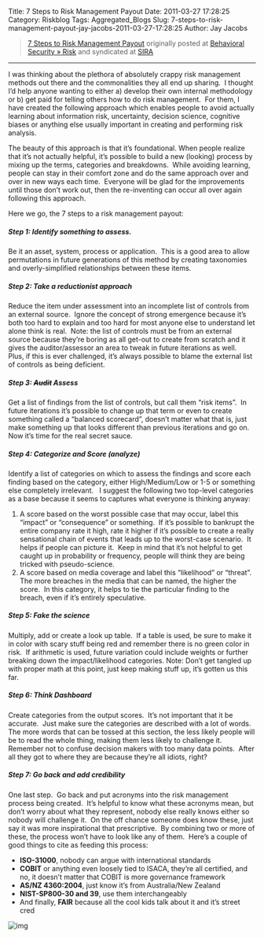 Title: 7 Steps to Risk Management Payout
Date: 2011-03-27 17:28:25
Category: Riskblog
Tags: Aggregated_Blogs
Slug: 7-steps-to-risk-management-payout-jay-jacobs-2011-03-27-17:28:25
Author: Jay Jacobs

>[7 Steps to Risk Management Payout](http://beechplane.wordpress.com/2011/03/27/7-steps-to-risk-management-payout/) originally posted at [Behavioral Security » Risk](http://beechplane.wordpress.com) and syndicated at [SIRA](http://societyinforisk.org)
***
I was thinking about the plethora of absolutely crappy risk management methods out there and the commonalities they all end up sharing.  I thought I’d help anyone wanting to either a) develop their own internal methodology or b) get paid for telling others how to do risk management.  For them, I have created the following approach which enables people to avoid actually learning about information risk, uncertainty, decision science, cognitive biases or anything else usually important in creating and performing risk analysis.

The beauty of this approach is that it’s foundational. When people realize that it’s not actually helpful, it’s possible to build a new (looking) process by mixing up the terms, categories and breakdowns.  While avoiding learning, people can stay in their comfort zone and do the same approach over and over in new ways each time.  Everyone will be glad for the improvements until those don’t work out, then the re-inventing can occur all over again following this approach.

Here we go, the 7 steps to a risk management payout:

##### Step 1: Identify something to assess. 

Be it an asset, system, process or application.  This is a good area to allow permutations in future generations of this method by creating taxonomies and overly-simplified relationships between these items.

##### Step 2: Take a reductionist approach

Reduce the item under assessment into an incomplete list of controls from an external source.  Ignore the concept of strong emergence because it’s both too hard to explain and too hard for most anyone else to understand let alone think is real.  Note: the list of controls must be from an external source because they’re boring as all get-out to create from scratch and it gives the auditor/assessor an area to tweak in future iterations as well.  Plus, if this is ever challenged, it’s always possible to blame the external list of controls as being deficient.

##### Step 3: ~~Audit~~ Assess

Get a list of findings from the list of controls, but call them “risk items”.  In future iterations it’s possible to change up that term or even to create something called a “balanced scorecard”, doesn’t matter what that is, just make something up that looks different than previous iterations and go on.  Now it’s time for the real secret sauce.

##### Step 4: Categorize and Score (analyze)

Identify a list of categories on which to assess the findings and score each finding based on the category, either High/Medium/Low or 1-5 or something else completely irrelevant.   I suggest the following two top-level categories as a base because it seems to captures what everyone is thinking anyway:

1.  A score based on the worst possible case that may occur, label this “impact” or “consequence” or something.  If it’s possible to bankrupt the entire company rate it high, rate it higher if it’s possible to create a really sensational chain of events that leads up to the worst-case scenario.  It helps if people can picture it.  Keep in mind that it’s not helpful to get caught up in probability or frequency, people will think they are being tricked with pseudo-science.
2.  A score based on media coverage and label this “likelihood” or “threat”.  The more breaches in the media that can be named, the higher the score.  In this category, it helps to tie the particular finding to the breach, even if it’s entirely speculative.

##### Step 5: Fake the science

Multiply, add or create a look up table.  If a table is used, be sure to make it in color with scary stuff being red and remember there is no green color in risk.  If arithmetic is used, future variation could include weights or further breaking down the impact/likelihood categories. Note: Don’t get tangled up with proper math at this point, just keep making stuff up, it’s gotten us this far. 

##### Step 6: Think Dashboard

Create categories from the output scores.  It’s not important that it be accurate.  Just make sure the categories are described with a lot of words.  The more words that can be tossed at this section, the less likely people will be to read the whole thing, making them less likely to challenge it.  Remember not to confuse decision makers with too many data points.  After all they got to where they are because they’re all idiots, right?

##### Step 7: Go back and add credibility

One last step.  Go back and put acronyms into the risk management process being created.  It’s helpful to know what these acronyms mean, but don’t worry about what they represent, nobody else really knows either so nobody will challenge it.  On the off chance someone does know these, just say it was more inspirational that prescriptive.  By combining two or more of these, the process won’t have to look like any of them.  Here’s a couple of good things to cite as feeding this process:

-   **ISO-31000**, nobody can argue with international standards
-   **COBIT** or anything even loosely tied to ISACA, they’re all certified, and no, it doesn’t matter that COBIT is more governance framework
-   **AS/NZ 4360:2004**, just know it’s from Australia/New Zealand
-   **NIST-SP800-30 and 39**, use them interchangeably
-   And finally, **FAIR** because all the cool kids talk about it and it’s street cred

![img](/images/blank.png%20/></a>%20<img%20alt=)


